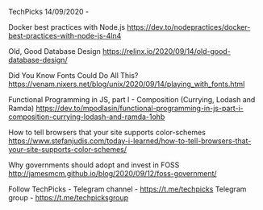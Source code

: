 TechPicks 14/09/2020 -

Docker best practices with Node.js
https://dev.to/nodepractices/docker-best-practices-with-node-js-4ln4

Old, Good Database Design
https://relinx.io/2020/09/14/old-good-database-design/

Did You Know Fonts Could Do All This?
https://venam.nixers.net/blog/unix/2020/09/14/playing_with_fonts.html

Functional Programming in JS, part I - Composition (Currying, Lodash and Ramda)
https://dev.to/mpodlasin/functional-programming-in-js-part-i-composition-currying-lodash-and-ramda-1ohb

How to tell browsers that your site supports color-schemes
https://www.stefanjudis.com/today-i-learned/how-to-tell-browsers-that-your-site-supports-color-schemes/

Why governments should adopt and invest in FOSS
http://jamesmcm.github.io/blog/2020/09/12/foss-government/

Follow TechPicks -
Telegram channel - https://t.me/techpicks
Telegram group - https://t.me/techpicksgroup